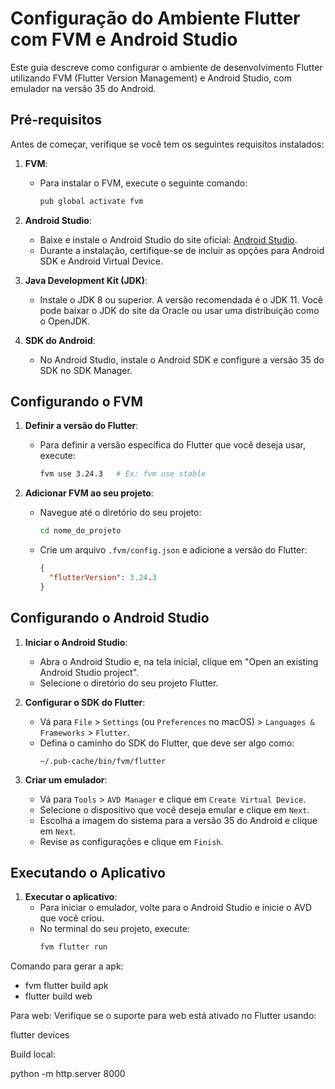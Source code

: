 # Configuração do Ambiente Flutter com FVM e Android Studio

Este guia descreve como configurar o ambiente de desenvolvimento Flutter utilizando FVM (Flutter Version Management) e Android Studio, com emulador na versão 35 do Android.

## Pré-requisitos

Antes de começar, verifique se você tem os seguintes requisitos instalados:

1. **FVM**:
   - Para instalar o FVM, execute o seguinte comando:
     ```bash
     pub global activate fvm
     ```

2. **Android Studio**:
   - Baixe e instale o Android Studio do site oficial: [Android Studio](https://developer.android.com/studio).
   - Durante a instalação, certifique-se de incluir as opções para Android SDK e Android Virtual Device.

3. **Java Development Kit (JDK)**:
   - Instale o JDK 8 ou superior. A versão recomendada é o JDK 11. Você pode baixar o JDK do site da Oracle ou usar uma distribuição como o OpenJDK.

4. **SDK do Android**:
   - No Android Studio, instale o Android SDK e configure a versão 35 do SDK no SDK Manager.

## Configurando o FVM

1. **Definir a versão do Flutter**:
   - Para definir a versão específica do Flutter que você deseja usar, execute:
     ```bash
     fvm use 3.24.3   # Ex: fvm use stable
     ```

2. **Adicionar FVM ao seu projeto**:
   - Navegue até o diretório do seu projeto:
     ```bash
     cd nome_do_projeto
     ```
   - Crie um arquivo `.fvm/config.json` e adicione a versão do Flutter:
     ```json
     {
       "flutterVersion": 3.24.3
     }
     ```

## Configurando o Android Studio

1. **Iniciar o Android Studio**:
   - Abra o Android Studio e, na tela inicial, clique em "Open an existing Android Studio project".
   - Selecione o diretório do seu projeto Flutter.

2. **Configurar o SDK do Flutter**:
   - Vá para `File` > `Settings` (ou `Preferences` no macOS) > `Languages & Frameworks` > `Flutter`.
   - Defina o caminho do SDK do Flutter, que deve ser algo como:
     ```
     ~/.pub-cache/bin/fvm/flutter
     ```

3. **Criar um emulador**:
   - Vá para `Tools` > `AVD Manager` e clique em `Create Virtual Device`.
   - Selecione o dispositivo que você deseja emular e clique em `Next`.
   - Escolha a imagem do sistema para a versão 35 do Android e clique em `Next`.
   - Revise as configurações e clique em `Finish`.

## Executando o Aplicativo

1. **Executar o aplicativo**:
   - Para iniciar o emulador, volte para o Android Studio e inicie o AVD que você criou.
   - No terminal do seu projeto, execute:
     ```bash
     fvm flutter run
     ```

Comando para gerar a apk:
  - fvm flutter build apk
  - flutter build web

Para web:
Verifique se o suporte para web está ativado no Flutter usando:

flutter devices

Build local:

python -m http.server 8000
